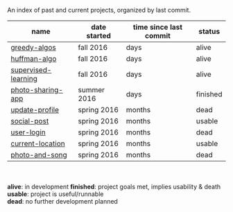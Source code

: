 An index of past and current projects, organized by last commit.

| name | date started | time since last commit | status | 
| ---- | --------- | ---- | --------- | 
| [greedy-algos](https://github.com/samputnam/haskell) | fall 2016 | days | alive |
| [huffman-algo](https://github.com/samputnam/scala) | fall 2016 | days | alive |
| [supervised-learning](https://github.com/samputnam/kaggle-r) | fall 2016 | days | alive |
| [photo-sharing-app](https://github.com/samputnam/wings) | summer 2016 | days | finished |
| [update-profile](https://github.com/samputnam/one) | spring 2016 | months| dead |
| [social-post](https://github.com/samputnam/share) | spring 2016 | months | usable |
| [user-login](https://github.com/samputnam/homesafe) | spring 2016 | months | dead |
| [current-location](https://github.com/sam-and-randall/ware) | spring 2016 | months | usable |
| [photo-and-song](https://github.com/sam-and-randall/generic) | spring 2016 | months | dead |

<br><br>
**alive**: in development
**finished**: project goals met, implies usability & death  
**usable**: project is useful/runnable  
**dead**: no further development planned
<br><br>
